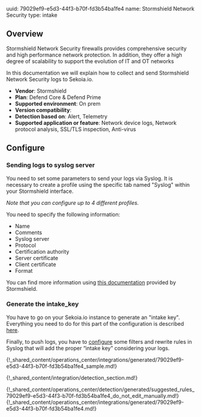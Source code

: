 uuid: 79029ef9-e5d3-44f3-b70f-fd3b54ba1fe4
name: Stormshield Network Security
type: intake

## Overview

Stormshield Network Security firewalls provides comprehensive security and high performance network protection. In addition, they offer a high degree of scalability to support the evolution of IT and OT networks

In this documentation we will explain how to collect and send Stormshield Network Security logs to Sekoia.io.

- **Vendor**: Stormshield
- **Plan**: Defend Core & Defend Prime
- **Supported environment**: On prem
- **Version compatibility**:
- **Detection based on**: Alert, Telemetry
- **Supported application or feature**: Network device logs, Network protocol analysis, SSL/TLS inspection, Anti-virus





## Configure

### Sending logs to syslog server

You need to set some parameters to send your logs via Syslog.
It is necessary to create a profile using the specific tab named "Syslog" within your Stormshield interface.

_Note that you can configure up to 4 different profiles._

You need to specify the following information:

- Name
- Comments
- Syslog server
- Protocol
- Certification authority
- Server certificate
- Client certificate
- Format

You can find more information using [this documentation](https://stormshield.pl/storage/www_stormshield/doc/dokumentacja/sns-en-user_configuration_manual-v3.pdf) provided by Stormshield.

### Generate the intake_key

You have to go on your Sekoia.io instance to generate an "intake key".
Everything you need to do for this part of the configuration is described [here](../../../collect/intakes.md).

Finally, to push logs, you have to [configure](../../../collect/ingestion_methods/index.md) some filters and rewrite rules in Syslog that will add the proper “intake key” considering your logs.

{!_shared_content/operations_center/integrations/generated/79029ef9-e5d3-44f3-b70f-fd3b54ba1fe4_sample.md!}


{!_shared_content/integration/detection_section.md!}

{!_shared_content/operations_center/detection/generated/suggested_rules_79029ef9-e5d3-44f3-b70f-fd3b54ba1fe4_do_not_edit_manually.md!}
{!_shared_content/operations_center/integrations/generated/79029ef9-e5d3-44f3-b70f-fd3b54ba1fe4.md!}

